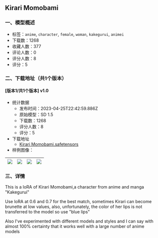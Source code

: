## Kirari Momobami
### 一、模型概述

- 标签：`anime`, `character`, `female`, `woman`, `kakegurui`, `animei`
- 下载数：1268
- 收藏人数：377
- 评论人数：0
- 评分人数：8
- 评分：5

### 二、下载地址（共1个版本）

#### [版本1/共1个版本] v1.0

- 统计数据
  - 发布时间：2023-04-25T22:42:59.886Z
  - 原始模型：SD 1.5
  - 下载数：1268
  - 评分人数：8
  - 评分：5
- 下载地址
  - [Kirari Momobami.safetensors](https://civitai.com/api/download/models/55427)
- 样例图像：

| <img src="https://image.civitai.com/xG1nkqKTMzGDvpLrqFT7WA/8e8d5a96-f180-4f84-31da-16098c7e4c00/width=450/600439.jpeg" /> | <img src="https://image.civitai.com/xG1nkqKTMzGDvpLrqFT7WA/76c2a8d3-3aba-473d-1a6a-d1a6408e9d00/width=450/600565.jpeg" /> | <img src="https://image.civitai.com/xG1nkqKTMzGDvpLrqFT7WA/9e1c1ecd-0d77-4365-035f-e9ae2cdee400/width=450/600566.jpeg" /> | <img src="https://image.civitai.com/xG1nkqKTMzGDvpLrqFT7WA/1e74f490-4f1e-4dd8-5b93-492d2c017100/width=450/600432.jpeg" /> |
| ---- | ---- | ---- | ---- |


### 三、详情
<p>This is a loRA of Kirari Momobami,a character from anime and manga "Kakegurui"</p><p></p><p>Use loRA at 0.6 and 0.7 for the best match, sometimes Kirari can become brunette at low values, also, unfortunately, the color of her lips is not transferred to the model so use "blue lips"</p><p></p><p>Also I've experimented with different models and styles and I can say with almost 100% certainty that it works well with a large number of anime models</p>